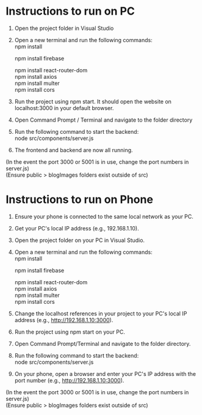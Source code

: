 # Instructions to run on PC
1) Open the project folder in Visual Studio
2) Open a new terminal and run the following commands:  
   npm install
   
   npm install firebase
   
   npm install react-router-dom  
   npm install axios  
   npm install multer  
   npm install cors  
4) Run the project using npm start. It should open the website on localhost:3000 in your default browser.
5) Open Command Prompt / Terminal and navigate to the folder directory
6) Run the following command to start the backend:  
   node src/components/server.js
7) The frontend and backend are now all running.

(In the event the port 3000 or 5001 is in use, change the port numbers in server.js)  
(Ensure public > blogImages folders exist outside of src)


# Instructions to run on Phone  
1) Ensure your phone is connected to the same local network as your PC.  
2) Get your PC's local IP address (e.g., 192.168.1.10).  
3) Open the project folder on your PC in Visual Studio.  
4) Open a new terminal and run the following commands:  
   npm install

   npm install firebase
   
   npm install react-router-dom  
   npm install axios  
   npm install multer  
   npm install cors  
6) Change the localhost references in your project to your PC's local IP address (e.g., http://192.168.1.10:3000).  
7) Run the project using npm start on your PC.  
8) Open Command Prompt/Terminal and navigate to the folder directory.  
9) Run the following command to start the backend:  
   node src/components/server.js  
10) On your phone, open a browser and enter your PC's IP address with the port number (e.g., http://192.168.1.10:3000).  

(In the event the port 3000 or 5001 is in use, change the port numbers in server.js)  
(Ensure public > blogImages folders exist outside of src)
